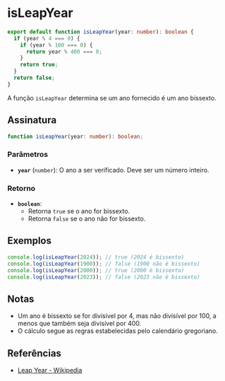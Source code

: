 # isLeapYear

```typescript
export default function isLeapYear(year: number): boolean {
  if (year % 4 === 0) {
    if (year % 100 === 0) {
      return year % 400 === 0;
    }
    return true;
  }
  return false;
}
```

A função `isLeapYear` determina se um ano fornecido é um ano bissexto.

## Assinatura

```typescript
function isLeapYear(year: number): boolean;
```

### Parâmetros

- **`year`** (`number`): O ano a ser verificado. Deve ser um número inteiro.

### Retorno

- **`boolean`**:
  - Retorna `true` se o ano for bissexto.
  - Retorna `false` se o ano não for bissexto.

## Exemplos

```typescript
console.log(isLeapYear(2024)); // true (2024 é bissexto)
console.log(isLeapYear(1900)); // false (1900 não é bissexto)
console.log(isLeapYear(2000)); // true (2000 é bissexto)
console.log(isLeapYear(2023)); // false (2023 não é bissexto)
```

## Notas

- Um ano é bissexto se for divisível por 4, mas não divisível por 100, a menos que também seja divisível por 400.
- O cálculo segue as regras estabelecidas pelo calendário gregoriano.

## Referências

- [Leap Year - Wikipedia](https://en.wikipedia.org/wiki/Leap_year)